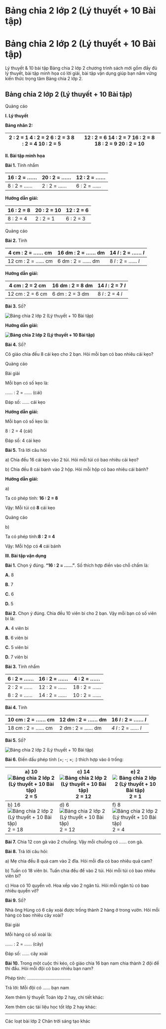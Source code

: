 # Bảng chia 2 lớp 2 (Lý thuyết + 10 Bài tập)

# Bảng chia 2 lớp 2 (Lý thuyết + 10 Bài tập)

Lý thuyết & 10 bài tập Bảng chia 2 lớp 2 chương trình sách mới gồm đầy đủ lý thuyết, bài tập minh họa có lời giải, bài tập vận dụng giúp bạn nắm vững kiến thức trọng tâm Bảng chia 2 lớp 2.

## Bảng chia 2 lớp 2 (Lý thuyết + 10 Bài tập)

Quảng cáo

**I. Lý thuyết**

**Bảng nhân 2:**

2 : 2 = 1 4 : 2 = 2 6 : 2 = 3 8 : 2 = 4 10 : 2 = 5 |  12 : 2 = 6 14 : 2 = 7 16 : 2 = 8 18 : 2 = 9 20 : 2 = 10  
---|---  
  
**II. Bài tập minh họa**

**Bài 1.** Tính nhẩm

16 : 2 = …… | 20 : 2 = …… | 12 : 2 = ……  
---|---|---  
8 : 2 = …… | 2 : 2 = …… | 6 : 2 = ……  
  
**Hướng dẫn giải:**

16 : 2 = 8 | 20 : 2 = 10 | 12 : 2 = 6  
---|---|---  
8 : 2 = 4 | 2 : 2 = 1 | 6 : 2 = 3  
  
Quảng cáo

**Bài 2.** Tính

4 cm : 2 = …… cm | 16 dm : 2 = …… dm | 14 _l_ : 2 = …… _l_  
---|---|---  
12 cm : 2 = …… cm | 6 dm : 2 = …… dm | 8 _l_ : 2 = …… _l_  
  
**Hướng dẫn giải:**

4 cm : 2 = 2 cm | 16 dm : 2 = 8 dm | 14 _l_ : 2 = 7 _l_  
---|---|---  
12 cm : 2 = 6 cm | 6 dm : 2 = 3 dm | 8 _l_ : 2 = 4 _l_  
  
**Bài 3.** Số?

![Bảng chia 2 lớp 2 \(Lý thuyết + 10 Bài tập\)](https://vietjack.com/toan-2-chan-troi/images/ly-thuyet-bang-chia-2-235554.PNG)

**Hướng dẫn giải:**

**![Bảng chia 2 lớp 2 \(Lý thuyết + 10 Bài tập\)](https://vietjack.com/toan-2-chan-troi/images/ly-thuyet-bang-chia-2-235555.PNG)**

**Bài 4.** Số?

Cô giáo chia đều 8 cái kẹo cho 2 bạn. Hỏi mỗi bạn có bao nhiêu cái kẹo?

Quảng cáo

Bài giải

Mỗi bạn có số kẹo là:

…… : 2 = …… (cái)

Đáp số: …… cái kẹo

**Hướng dẫn giải:**

Mỗi bạn có số kẹo là:

8 : 2 = 4 (cái)

Đáp số: 4 cái kẹo

**Bài 5.** Trả lời câu hỏi

a) Chia đều 16 cái kẹo vào 2 túi. Hỏi mỗi túi có bao nhiêu cái kẹo?

b) Chia đều 8 cái bánh vào 2 hộp. Hỏi mỗi hộp có bao nhiêu cái bánh?

**Hướng dẫn giải:**

a) 

Ta có phép tính: **16 : 2 = 8**

Vậy: Mỗi túi có **8** cái kẹo

Quảng cáo

b) 

Ta có phép tính:**8 : 2 = 4**

Vậy: Mỗi hộp có **4** cái bánh

**III. Bài tập vận dụng**

**Bài 1.** Chọn ý đúng. **“16 : 2 = ……”**. Số thích hợp điền vào chỗ chấm là: 

**A.** 8

**B.** 7

**C.** 6

**D.** 5

**Bài 2.** Chọn ý đúng. Chia đều 10 viên bi cho 2 bạn. Vậy mỗi bạn có số viên bi là: 

**A.** 4 viên bi

**B.** 6 viên bi

**C.** 5 viên bi

**D.** 7 viên bi

**Bài 3.** Tính nhẩm

6 : 2 = …… | 16 : 2 = …… | 4 : 2 = ……  
---|---|---  
2 : 2 = …… | 12 : 2 = …… | 18 : 2 = ……  
8 : 2 = …… | 14 : 2 = …… | 10 : 2 = ……  
  
**Bài 4.** Tính

10 cm : 2 = …… cm | 12 dm : 2 = …… dm | 16 _l_ : 2 = …… _l_  
---|---|---  
18 cm : 2 = …… cm | 2 dm : 2 = …… dm | _4 l_ : 2 = …… _l_  
  
**Bài 5.** Số?

![Bảng chia 2 lớp 2 \(Lý thuyết + 10 Bài tập\)](https://vietjack.com/toan-2-chan-troi/images/ly-thuyet-bang-chia-2-235556.PNG)

**Bài 6.** Điền dấu phép tính (+; -; ×; :) thích hợp vào ô trống:

a) 10 ![Bảng chia 2 lớp 2 \(Lý thuyết + 10 Bài tập\)](https://vietjack.com/toan-2-chan-troi/images/ly-thuyet-bang-chia-2-235557.PNG) 2 = 5 | c) 14 ![Bảng chia 2 lớp 2 \(Lý thuyết + 10 Bài tập\)](https://vietjack.com/toan-2-chan-troi/images/ly-thuyet-bang-chia-2-235558.PNG) 2 = 12 | e) 2 ![Bảng chia 2 lớp 2 \(Lý thuyết + 10 Bài tập\)](https://vietjack.com/toan-2-chan-troi/images/ly-thuyet-bang-chia-2-235559.PNG) 2 = 1  
---|---|---  
b) 16 ![Bảng chia 2 lớp 2 \(Lý thuyết + 10 Bài tập\)](https://vietjack.com/toan-2-chan-troi/images/ly-thuyet-bang-chia-2-235560.PNG) 2 = 18 | d) 6 ![Bảng chia 2 lớp 2 \(Lý thuyết + 10 Bài tập\)](https://vietjack.com/toan-2-chan-troi/images/ly-thuyet-bang-chia-2-235561.PNG) 2 = 12 | f) 8 ![Bảng chia 2 lớp 2 \(Lý thuyết + 10 Bài tập\)](https://vietjack.com/toan-2-chan-troi/images/ly-thuyet-bang-chia-2-235562.PNG) 2 = 4  
  
**Bài 7.** Chia 12 con gà vào 2 chuồng. Vậy mỗi chuồng có …… con gà.

**Bài 8.** Trả lời câu hỏi: 

a) Mẹ chia đều 8 quả cam vào 2 đĩa. Hỏi mỗi đĩa có bao nhiêu quả cam?

b) Tuấn có 18 viên bi. Tuấn chia đều để vào 2 túi. Hỏi mỗi túi có bao nhiêu viên bi?

c) Hoa có 10 quyển vở. Hoa xếp vào 2 ngăn tủ. Hỏi mỗi ngăn tủ có bao nhiêu quyển vở?

**Bài 9.** Số?

Nhà ông Hùng có 6 cây xoài được trồng thành 2 hàng ở trong vườn. Hỏi mỗi hàng có bao nhiêu cây xoài?

Bài giải

Mỗi hàng có số xoài là:

…… : 2 = …… (cây)

Đáp số: …… cây xoài

**Bài 10.** Trong một cuộc thi kéo, cô giáo chia 16 bạn nam chia thành 2 đội để thi đấu. Hỏi mỗi đội có bao nhiêu bạn nam?

Phép tính: ……………………………..

Trả lời: Mỗi đội có …… bạn nam

Xem thêm lý thuyết Toán lớp 2 hay, chi tiết khác:

Xem thêm các tài liệu học tốt lớp 2 hay khác:

* * *

Các loạt bài lớp 2 Chân trời sáng tạo khác
